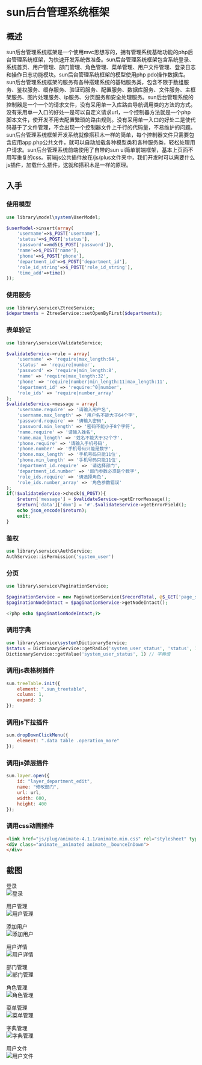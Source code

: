 # sun后台管理系统框架
## 概述
sun后台管理系统框架是一个使用mvc思想写的，拥有管理系统基础功能的php后台管理系统框架，为快速开发系统做准备。sun后台管理系统框架包含系统登录、系统首页、用户管理、部门管理、角色管理、菜单管理、用户文件管理、登录日志和操作日志功能模块。sun后台管理系统框架的模型使用php pdo操作数据库。sun后台管理系统框架的服务有各种搭建系统的基础服务类，包含不限于数组服务、鉴权服务、缓存服务、验证码服务、配置服务、数据库服务、文件服务、主框架服务、图片处理服务、ip服务、分页服务和安全处理服务。sun后台管理系统的控制器是一个一个的请求文件，没有采用单一入库路由导航调用类的方法的方式。没有采用单一入口的好处一是可以自定义请求url，一个控制器方法就是一个php脚本文件，使开发不用去配置繁琐的路由规则。没有采用单一入口的好处二是使代码基于了文件管理，不会出现一个控制器文件上千行的代码量，不易维护的问题。sun后台管理系统框架开发系统就像搭积木一样的简单，每个控制器文件只需要包含应用app.php公共文件，就可以自动加载各种模型类和各种服务类，轻松处理用户请求。sun后台管理系统前端使用了自带的sun ui简单前端框架，基本上页面不用写重复的css。前端js公共插件放在/js/plus文件夹中，我们开发时可以需要什么js插件，加载什么插件，这就和搭积木是一样的原理。  

## 入手
### 使用模型
```Php
use library\model\system\UserModel;

$userModel->insert(array(
    'username'=>$_POST['username'],
    'status'=>$_POST['status'],
    'password'=>md5($_POST['password']),
    'name'=>$_POST['name'],
    'phone'=>$_POST['phone'],
    'department_id'=>$_POST['department_id'],
    'role_id_string'=>$_POST['role_id_string'],
    'time_add'=>time()
));
```
  
### 使用服务
```Php
use library\service\ZtreeService;
$departments = ZtreeService::setOpenByFirst($departments);
```
  
### 表单验证
```Php
use library\service\ValidateService;

$validateService->rule = array(
    'username' => 'require|max_length:64',
    'status' => 'require|number',
    'password' => 'require|min_length:8',
    'name' => 'require|max_length:32',
    'phone' => 'require|number|min_length:11|max_length:11',
    'department_id' => 'require:^0|number',
    'role_ids' => 'require|number_array'
);
$validateService->message = array(
    'username.require' => '请输入用户名',
    'username.max_length' => '用户名不能大于64个字',
    'password.require' => '请输入密码',
    'password.min_length' => '密码不能小于8个字符',
    'name.require' => '请输入姓名',
    'name.max_length' => '姓名不能大于32个字',
    'phone.require' => '请输入手机号码',
    'phone.number' => '手机号码只能是数字',
    'phone.max_length' => '手机号码只能11位',
    'phone.min_length' => '手机号码只能11位',
    'department_id.require' => '请选择部门',
    'department_id.number' => '部门参数必须是个数字',
    'role_ids.require' => '请选择角色',
    'role_ids.number_array' => '角色参数错误'
);
if(!$validateService->check($_POST)){
    $return['message'] = $validateService->getErrorMessage();
    $return['data']['dom'] = '#'.$validateService->getErrorField();
    echo json_encode($return);
    exit;
}
```
  
### 鉴权
```Php
use library\service\AuthService;
AuthService::isPermission('system_user')
```
  
### 分页
```Php
use library\service\PaginationService;

$paginationService = new PaginationService($recordTotal, @$_GET['page_size'], @$_GET['page_current']);
$paginationNodeIntact = $paginationService->getNodeIntact();

<?php echo $paginationNodeIntact;?>
```
  
### 调用字典
```Php
use library\service\system\DictionaryService;
$status = DictionaryService::getRadio('system_user_status', 'status', 1);
DictionaryService::getValue('system_user_status', 1) // 字典值
```
  
### 调用js表格树插件
```javascript
sun.treeTable.init({
    element: ".sun_treetable",
    column: 1,
    expand: 3
});
```
  
### 调用js下拉插件
```javascript
sun.dropDownClickMenu({
    element: ".data table .operation_more"
});
```
  
### 调用js弹层插件
```javascript
sun.layer.open({
    id: "layer_department_edit",
    name: "修改部门",
    url: url,
    width: 600,
    height: 400
});
```
  
### 调用css动画插件
```html
<link href="js/plug/animate-4.1.1/animate.min.css" rel="stylesheet" type="text/css" />
<div class="animate__animated animate__bounceInDown">
</div>
```
  
## 截图
登录  
![登录](https://github.com/sunqianhu/manage/blob/main/%E8%B5%84%E6%96%99/%E7%B3%BB%E7%BB%9F%E5%9B%BE%E7%89%87/%E7%99%BB%E5%BD%95.png)  
  
用户管理  
![用户管理](https://github.com/sunqianhu/manage/blob/main/%E8%B5%84%E6%96%99/%E7%B3%BB%E7%BB%9F%E5%9B%BE%E7%89%87/%E7%94%A8%E6%88%B7%E7%AE%A1%E7%90%86.png)  
  
添加用户  
![添加用户](https://github.com/sunqianhu/manage/blob/main/%E8%B5%84%E6%96%99/%E7%B3%BB%E7%BB%9F%E5%9B%BE%E7%89%87/%E6%B7%BB%E5%8A%A0%E7%94%A8%E6%88%B7.png)  
  
用户详情  
![用户详情](https://github.com/sunqianhu/manage/blob/main/%E8%B5%84%E6%96%99/%E7%B3%BB%E7%BB%9F%E5%9B%BE%E7%89%87/%E7%94%A8%E6%88%B7%E8%AF%A6%E6%83%85.png)  
  
部门管理  
![部门管理](https://github.com/sunqianhu/manage/blob/main/%E8%B5%84%E6%96%99/%E7%B3%BB%E7%BB%9F%E5%9B%BE%E7%89%87/%E9%83%A8%E9%97%A8%E7%AE%A1%E7%90%86.png)  
  
角色管理  
![角色管理](https://github.com/sunqianhu/manage/blob/main/%E8%B5%84%E6%96%99/%E7%B3%BB%E7%BB%9F%E5%9B%BE%E7%89%87/%E8%A7%92%E8%89%B2%E7%AE%A1%E7%90%86.png)  
  
菜单管理  
![菜单管理](https://github.com/sunqianhu/manage/blob/main/%E8%B5%84%E6%96%99/%E7%B3%BB%E7%BB%9F%E5%9B%BE%E7%89%87/%E8%8F%9C%E5%8D%95%E7%AE%A1%E7%90%86.png)  
  
字典管理  
![字典管理](https://github.com/sunqianhu/manage/blob/main/%E8%B5%84%E6%96%99/%E7%B3%BB%E7%BB%9F%E5%9B%BE%E7%89%87/%E5%AD%97%E5%85%B8%E7%AE%A1%E7%90%86.png)  
  
用户文件  
![用户文件](https://github.com/sunqianhu/manage/blob/main/%E8%B5%84%E6%96%99/%E7%B3%BB%E7%BB%9F%E5%9B%BE%E7%89%87/%E7%94%A8%E6%88%B7%E6%96%87%E4%BB%B6.png)  